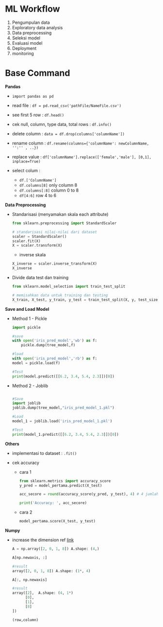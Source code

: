 # ML Workflow

1. Pengumpulan data
2. Exploratory data analysis
3. Data preprocessing
4. Seleksi model
5. Evaluasi model
6. Deployment
7. monitoring


# Base Command

**Pandas** 

- ``import pandas as pd``

- read file : ``df = pd.read_csv('pathFile/NameFile.csv')``
- see first 5 row : ``df.head()``
- cek null, column, type data, total rows : ``df.info()``
- delete column : ``data = df.drop(columns['columnName'])``
- rename column : ``df.rename(columns={'columnName': newColumnName, '':'' , ..})``
- replace value : ``df['columnName'].replace(['female','male'], [0,1], inplace=True)``
- select colum : 
  - ``df.['ColumnName']``
  - ``df.columns[8]`` only column 8
  - ``df.columns[:8]`` column 0 to 8
  - ``df[4:6]`` row 4 to 6
  

**Data Preprocessing**
- Standarisasi (menyamakan skala each attribute)
  ```py
  from sklearn.preprocessing import StandardScaler
  
  # standarisasi nilai-nilai dari dataset
  scaler = StandardScaler()
  scaler.fit(X)
  X = scaler.transform(X)
  ```

  - inverse skala
  ```py
  X_inverse = scaler.inverse_transform(X)
  X_inverse
  ```

- Divide data test dan training
  ```py
  from sklearn.model_selection import train_test_split
  
  # memisahkan data untuk training dan testing
  X_train, X_test, y_train, y_test = train_test_split(X, y, test_size=0.33, random_state=42)
  ```

**Save and Load Model**

- Method 1 - Pickle
    ```py
    import pickle
    
    #save
    with open('iris_pred_model','wb') as f:
        pickle.dump(tree_model,f)

    #load
    with open('iris_pred_model','rb') as f:
    model = pickle.load(f)

    #Test
    print(model.predict([[6.2, 3.4, 5.4, 2.3]])[0])

    ``` 
- Method 2 - Joblib
    ```py
    
    #Save
    import joblib
    joblib.dump(tree_model,"iris_pred_model_1.pkl")

    #Load
    model_1 = joblib.load('iris_pred_model_1.pkl')

    #Test
    print(model_1.predict([[6.2, 3.4, 5.4, 2.3]])[0])
    ```

**Others**

- implementasi to dataset : ``.fit()``

- cek accuracy
  - cara 1
    ```py
    from sklearn.metrics import accuracy_score
    y_pred = model_pertama.predict(X_test)
    
    acc_secore = round(accuracy_score(y_pred, y_test), 4) # 4 jumlah attribut
    
    print('Accuracy: ', acc_secore)
    ```
  - cara 2
    ```py
    model_pertama.score(X_test, y_test)
    ```

**Numpy**
- increase the dimension
  ref [link](https://stackoverflow.com/questions/29241056/how-does-numpy-newaxis-work-and-when-to-use-it)
  
  ```py
  A = np.array([2, 0, 1, 8]) A.shape: (4,)

  A[np.newaxis, :]

  #result
  array([2, 0, 1, 8]) A.shape: (1*, 4)

  A[:, np.newaxis] 
  
  #result
  array([2],  A.shape: (4, 1*)
        [0],
        [1],
        [8]
  ])

  (row,column)
  ```
